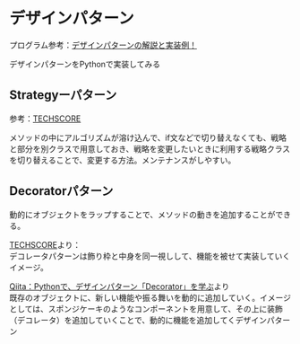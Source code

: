 # デザインパターン

プログラム参考：[デザインパターンの解説と実装例！](https://www.mum-meblog.com/entry/study/design-pattern)

デザインパターンをPythonで実装してみる

## Strategyーパターン

参考：[TECHSCORE](https://www.techscore.com/tech/DesignPattern/Strategy)

メソッドの中にアルゴリズムが溶け込んで、if文などで切り替えなくても、戦略と部分を別クラスで用意しておき、戦略を変更したいときに利用する戦略クラスを切り替えることで、変更する方法。メンテナンスがしやすい。

## Decoratorパターン

動的にオブジェクトをラップすることで、メソッドの動きを追加することができる。

[TECHSCORE](https://www.techscore.com/tech/DesignPattern/Decorator)より：  
デコレータパターンは飾り枠と中身を同一視しして、機能を被せて実装していくイメージ。

[Qiita：Pythonで、デザインパターン「Decorator」を学ぶ](https://qiita.com/ttsubo/items/6f1569425644054dd079)より  
既存のオブジェクトに、新しい機能や振る舞いを動的に追加していく。イメージとしては、スポンジケーキのようなコンポーネントを用意して、その上に装飾（デコレータ）を追加していくことで、動的に機能を追加してくデザインパターン
